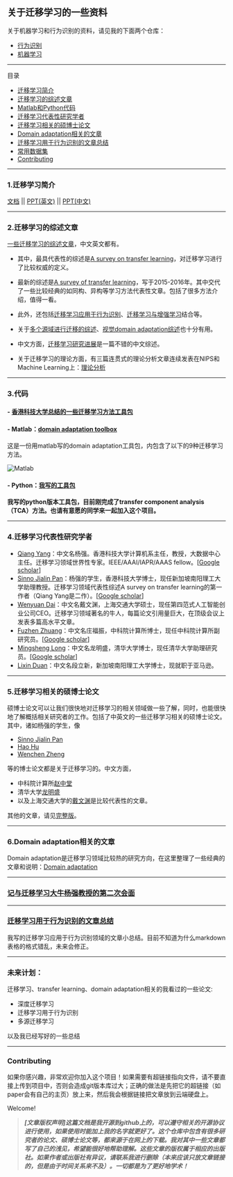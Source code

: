 ## 关于迁移学习的一些资料

关于机器学习和行为识别的资料，请见我的下面两个仓库：

- [行为识别](https://github.com/jindongwang/activityrecognition)
- [机器学习](https://github.com/jindongwang/MachineLearning)

_ _ _

目录

* [迁移学习简介](#1迁移学习简介)
* [迁移学习的综述文章](#2迁移学习的综述文章)
* [Matlab和Python代码](#3代码)
* [迁移学习代表性研究学者](#4迁移学习代表性研究学者)
* [迁移学习相关的硕博士论文](#5迁移学习相关的硕博士论文)
* [Domain adaptation相关的文章](https://github.com/jindongwang/transferlearning/blob/master/doc/domain_adaptation.md)
* [迁移学习用于行为识别的文章总结](https://github.com/jindongwang/activityrecognition/blob/master/notes/%E8%BF%81%E7%A7%BB%E5%AD%A6%E4%B9%A0%E7%94%A8%E4%BA%8E%E8%A1%8C%E4%B8%BA%E8%AF%86%E5%88%AB.md)
* [常用数据集](https://github.com/jindongwang/transferlearning/blob/master/doc/dataset.md)
* [Contributing]()

- - -

### 1.迁移学习简介

[文档](https://github.com/jindongwang/transferlearning/blob/master/doc/%E8%BF%81%E7%A7%BB%E5%AD%A6%E4%B9%A0%E7%AE%80%E4%BB%8B.md)   ||   [PPT(英文)](http://jd92.wang/assets/files/l03_transferlearning.pdf)   ||  [PPT(中文)](http://jd92.wang/assets/files/l08_tl_zh.pdf)

- - -

### 2.迁移学习的综述文章

[一些迁移学习的综述文章](https://mega.nz/#F!sb4ChYoa!37LU6HGJ6LhQC1OYYBglIw)，中文英文都有。

- 其中，最具代表性的综述是[A survey on transfer learning](https://mega.nz/#!hapCXZjQ!p9PpMK0VYWy6Li7QBZ3eVDgaHYUc1MewRFMcjfXAA7s)，对迁移学习进行了比较权威的定义。

- 最新的综述是[A survey of transfer learning](https://mega.nz/#!RfwwiBYS!7mM4juZY-oslxNtG_mv1XhV4zJknzpDM4QkD14S91_s)，写于2015-2016年。其中交代了一些比较经典的如同构、异构等学习方法代表性文章。包括了很多方法介绍，值得一看。

- 此外，还包括[迁移学习应用于行为识别](https://mega.nz/#!RfwwiBYS!7mM4juZY-oslxNtG_mv1XhV4zJknzpDM4QkD14S91_s)、[迁移学习与增强学习](https://mega.nz/#!RDpiRDCL!LSMgyjV69YEiFE2D0quKkrr_t7bEOYtsnx8BkTxniKo)结合等。
- 关于[多个源域进行迁移的综述](https://mega.nz/#!UPRTBIAS!HcjUwI_yGe3IrWCFfBxHF9nd8CFt0GTzjIyMMxdUuv0)、[视觉domain adaptation综述](https://mega.nz/#!hWQ3HLhJ!GTCIUTVDcmnn3f7-Ulhjs_MxGv6xnFyp1nayemt9Nis)也十分有用。
- 中文方面，[迁移学习研究进展](https://mega.nz/#!xPBB2CrZ!QXfJAbmM3DgURIIqB22kgzTARxXIr3TThILgGWXOmPE)是一篇不错的中文综述。
- 关于迁移学习的理论方面，有三篇连贯式的理论分析文章连续发表在NIPS和Machine Learning上：[理论分析](https://mega.nz/#F!ULoGFYDK!O3TQRZwrNeqTncNMIfXNTg)

_ _ _

### 3.代码

#### - [香港科技大学总结的一些迁移学习方法工具包](http://www.cse.ust.hk/TL/)

#### - Matlab：[domain adaptation toolbox](https://github.com/viggin/domain-adaptation-toolbox)

这是一份用matlab写的domain adaptation工具包，内包含了以下的9种迁移学习方法。

![Matlab](https://raw.githubusercontent.com/jindongwang/transferlearning/master/png/matlab.png)

#### - Python：[我写的工具包](https://github.com/jindongwang/transferlearning/tree/master/code/python)

**我写的python版本工具包，目前刚完成了transfer component analysis （TCA）方法。也请有意愿的同学来一起加入这个项目。**

_ _ _

### 4.迁移学习代表性研究学者

- [Qiang Yang](http://www.cs.ust.hk/~qyang/)：中文名杨强。香港科技大学计算机系主任，教授，大数据中心主任。迁移学习领域世界性专家。IEEE/AAAI/IAPR/AAAS fellow。[[Google scholar](https://scholar.google.com/citations?user=1LxWZLQAAAAJ&hl=zh-CN)]
- [Sinno Jialin Pan](http://www.ntu.edu.sg/home/sinnopan/)：杨强的学生，香港科技大学博士，现任新加坡南阳理工大学助理教授。迁移学习领域代表性综述A survey on transfer learning的第一作者（Qiang Yang是二作）。[[Google scholar](https://scholar.google.com/citations?user=P6WcnfkAAAAJ&hl=zh-CN)]
- [Wenyuan Dai](https://scholar.google.com.sg/citations?user=AGR9pP0AAAAJ&hl=zh-CN)：中文名戴文渊，上海交通大学硕士，现任第四范式人工智能创业公司CEO。迁移学习领域著名的牛人，每篇论文引用量巨大，在顶级会议上发表多篇高水平文章。
- [Fuzhen Zhuang](http://www.intsci.ac.cn/users/zhuangfuzhen/)：中文名庄福振，中科院计算所博士，现任中科院计算所副研究员。[[Google scholar](https://scholar.google.com/citations?user=klJBYrAAAAAJ&hl=zh-CN&oi=ao)]
- [Mingsheng Long](http://ise.thss.tsinghua.edu.cn/~mlong/)：中文名龙明盛，清华大学博士，现任清华大学助理研究员。[[Google scholar](https://scholar.google.com/citations?view_op=search_authors&mauthors=mingsheng+long&hl=zh-CN&oi=ao)]
- [Lixin Duan](http://www.lxduan.info/)：中文名段立新，新加坡南阳理工大学博士，现就职于亚马逊。
_ _ _

### 5.迁移学习相关的硕博士论文

硕博士论文可以让我们很快地对迁移学习的相关领域做一些了解，同时，也能很快地了解概括相关研究者的工作。包括了中英文的一些迁移学习相关的硕博士论文。其中，诸如杨强的学生，像

- [Sinno Jialin Pan](https://mega.nz/#!xCwBALCb!exNKlFh6Mi_bvzmclBd6rWOeIwqUuwR7thYIsFK1J5U)
- [Hao Hu](https://mega.nz/#!IaQzlIAY!HpvK6YYv37EngofqZDgdRpMLErSPAmgz8Ln9hWPAJSw)
- [Wenchen Zheng](https://mega.nz/#!QDJFUA4Z!3lBYHH1YzmWI9nTecvaSsR65aWSUmTiUN6Wmjk8y-vc)

等的博士论文都是关于迁移学习的。中文方面，

- 中科院计算所[赵中堂](https://mega.nz/#!cKowSJSD!NLPQ01oSBYXughH9F1toFqdFoYY7JsPQMZlIYtn2-LA)
- 清华大学[龙明盛](https://mega.nz/#!kDBTjDQZ!VZMu4f57N0GBKVcaJs1WNxNkA1JOmp4NcYiVDoDqIJM)
- 以及上海交通大学的[戴文渊](https://mega.nz/#!UehghTCK!9KPD4FwWpHoZmYCmweF0y67Sft7KzTi8F_ZIUA15-QE)是比较代表性的文章。

其他的文章，请见[完整版](https://mega.nz/#F!YHIFxJAL!Ts413E2dbEc_2az4dhb_Jg)。

- - -

### 6.Domain adaptation相关的文章

Domain adaptation是迁移学习领域比较热的研究方向，在这里整理了一些经典的文章和说明：[Domain adaptation](https://github.com/jindongwang/transferlearning/blob/master/doc/domain_adaptation.md)

_ _ _

### [记与迁移学习大牛杨强教授的第二次会面](https://zhuanlan.zhihu.com/p/26260083)

_ _ _

### [迁移学习用于行为识别的文章总结](https://github.com/jindongwang/activityrecognition/blob/master/notes/%E8%BF%81%E7%A7%BB%E5%AD%A6%E4%B9%A0%E7%94%A8%E4%BA%8E%E8%A1%8C%E4%B8%BA%E8%AF%86%E5%88%AB.md)

我写的迁移学习应用于行为识别领域的文章小总结。目前不知道为什么markdown表格的格式错乱，未来会修正。

_ _ _

### 未来计划：

迁移学习、transfer learning、domain adaptation相关的我看过的一些论文:

- 深度迁移学习
- 迁移学习用于行为识别
- 多源迁移学习

以及我已经写好的一些总结


- - -


### Contributing

如果你感兴趣，非常欢迎你加入这个项目！如果需要有超链接指向文件，请不要直接上传到项目中，否则会造成git版本库过大；正确的做法是先把它的超链接（如paper会有自己的主页）放上来，然后我会根据链接把文章放到云端硬盘上。

Welcome!

> ***[文章版权声明]这篇文档是我开源到github上的，可以遵守相关的开源协议进行使用，如果使用时能加上我的名字就更好了。这个仓库中包含有很多研究者的论文、硕博士论文等，都来源于在网上的下载。我对其中一些文章都写了自己的浅见，希望能很好地帮助理解。这些文章的版权属于相应的出版社。如果作者或出版社有异议，请联系我进行删除（本来应该只放文章链接的，但是由于时间关系来不及）。一切都是为了更好地学术！***
